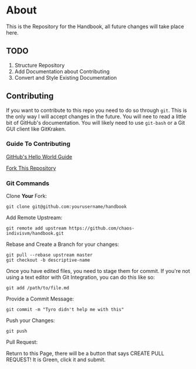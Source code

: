 # About
This is the Repository for the Handbook, all future changes will take place here.

## TODO

1. Structure Repository
2. Add Documentation about Contributing
3. Convert and Style Existing Documentation

## Contributing

If you want to contribute to this repo you need to do so through `git`. This is the only way I will accept changes in the future. You will nee to read a little bit of GitHub's documentation. You will likely need to use `git-bash` or a Git GUI client like GitKraken.

### Guide To Contributing

[GitHub's Hello World Guide](https://guides.github.com/activities/hello-world/)

[Fork This Repository](https://guides.github.com/activities/forking/)

### Git Commands

Clone **Your** Fork:

`git clone git@github.com:yourusername/handbook`

Add Remote Upstream:

`git remote add upstream https://github.com/chaos-indivisvm/handbook.git`

Rebase and Create a Branch for your changes:

``` 
git pull --rebase upstream master
git checkout -b descriptive-name 
 ```

Once you have edited files, you need to stage them for commit. If you're not using a text editor with Git Integration, you can do this like so:

`git add /path/to/file.md`

Provide a Commit Message:

`git commit -m "Tyro didn't help me with this"`

Push your Changes:

`git push`

Pull Request:

Return to this Page, there will be a button that says CREATE PULL REQUEST! It is Green, click it and submit.

